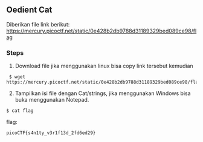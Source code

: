 ## Oedient Cat

Diberikan file link berikut:
https://mercury.picoctf.net/static/0e428b2db9788d31189329bed089ce98/flag

### Steps

1. Download file
jika menggunakan linux bisa copy link tersebut kemudian 

```
 $ wget https://mercury.picoctf.net/static/0e428b2db9788d31189329bed089ce98/flag
```

2. Tampilkan isi file dengan Cat/strings, jika menggunakan Windows bisa buka menggunakan Notepad.

```
$ cat flag
```

flag:
```
picoCTF{s4n1ty_v3r1f13d_2fd6ed29}
```
